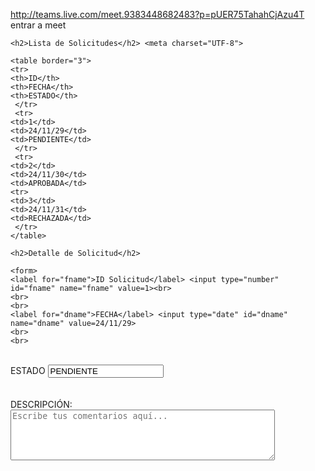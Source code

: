 http://teams.live.com/meet.9383448682483?p=pUER75TahahCjAzu4T entrar a meet 

<!DOCTYPE html>
<html lang="es">
<head>
    <meta charset="UTF-8">
         <title>Maestro detalle de Solicitud</title>
</head>     
<body>

    <h2>Lista de Solicitudes</h2> <meta charset="UTF-8">

    <table border="3">
    <tr>
    <th>ID</th>
    <th>FECHA</th>
    <th>ESTADO</th>
     </tr>
     <tr>
    <td>1</td>
    <td>24/11/29</td>
    <td>PENDIENTE</td>
     </tr>
     <tr>
    <td>2</td>
    <td>24/11/30</td>
    <td>APROBADA</td>
    <tr>
    <td>3</td>
    <td>24/11/31</td>
    <td>RECHAZADA</td>
     </tr>
    </table>

    <h2>Detalle de Solicitud</h2>

    <form>
    <label for="fname">ID Solicitud</label> <input type="number" id="fname" name="fname" value=1><br>
    <br>
    <br>
    <label for="dname">FECHA</label> <input type="date" id="dname" name="dname" value=24/11/29>
    <br>
    <br>
   </br>
   <label for="dname">ESTADO</label> <input type="text" id="dname" name="dname" value=PENDIENTE>
   <br>
   <br>
  </br>
    <label for="comentarios">DESCRIPCIÓN:</label>
    <textarea id="comentarios" name="comentarios" rows="5" cols="50" placeholder="Escribe tus comentarios aquí..."></textarea>
    <br>
    </form>
  </body>
  </html>
